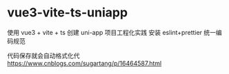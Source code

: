 # vue3-vite-ts-uniapp

使用 vue3 + vite + ts 创建 uni-app 项目工程化实践
安装 eslint+prettier 统一编码规范

代码保存就会自动格式化代 https://www.cnblogs.com/sugartang/p/16464587.html
